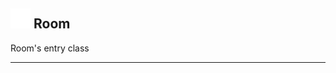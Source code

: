 ## <img src="../../.gitbook/assets/base.png" width="32" height="32" /> Room
Room's entry class<br>


--------